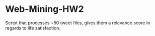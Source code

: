# Web-Mining-HW2
Script that processes ~50 tweet files, gives them a relevance score in regards to life satisfaction.
